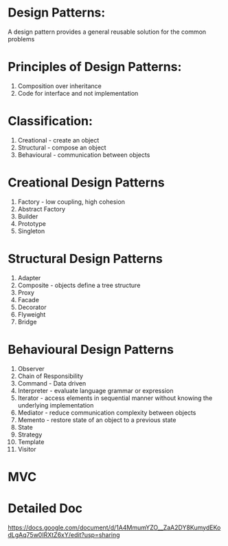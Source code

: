 # Design Patterns:
A design pattern provides a general reusable solution for the common problems

# Principles of Design Patterns:
1. Composition over inheritance
2. Code for interface and not implementation

# Classification:
1. Creational - create an object
2. Structural - compose an object
3. Behavioural - communication between objects

# Creational Design Patterns
1. Factory - low coupling, high cohesion
2. Abstract Factory
3. Builder
4. Prototype
5. Singleton

# Structural Design Patterns
1. Adapter
2. Composite - objects define a tree structure
3. Proxy
4. Facade
5. Decorator
6. Flyweight
7. Bridge

# Behavioural Design Patterns
1. Observer
2. Chain of Responsibility
3. Command - Data driven
4. Interpreter - evaluate language grammar or expression
5. Iterator - access elements in sequential manner without knowing the underlying implementation
6. Mediator - reduce communication complexity between objects
7. Memento - restore state of an object to a previous state
8. State
9. Strategy
10. Template
11. Visitor

# MVC

# Detailed Doc
https://docs.google.com/document/d/1A4MmumYZO__ZaA2DY8KumydEKodLgAq75w0IRXtZ6xY/edit?usp=sharing
